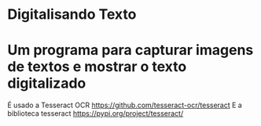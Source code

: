 # Digitalisando Texto

# Um programa para capturar imagens de textos e mostrar o texto digitalizado

É usado a Tesseract OCR
https://github.com/tesseract-ocr/tesseract
E a biblioteca tesseract
https://pypi.org/project/tesseract/

